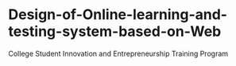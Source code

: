 # Design-of-Online-learning-and-testing-system-based-on-Web
College Student Innovation and Entrepreneurship Training Program

